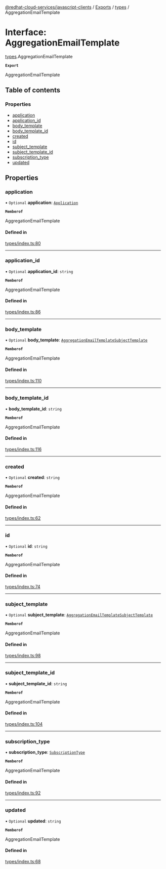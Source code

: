 [@redhat-cloud-services/javascript-clients](../README.md) / [Exports](../modules.md) / [types](../modules/types.md) / AggregationEmailTemplate

# Interface: AggregationEmailTemplate

[types](../modules/types.md).AggregationEmailTemplate

**`Export`**

AggregationEmailTemplate

## Table of contents

### Properties

- [application](types.AggregationEmailTemplate.md#application)
- [application\_id](types.AggregationEmailTemplate.md#application_id)
- [body\_template](types.AggregationEmailTemplate.md#body_template)
- [body\_template\_id](types.AggregationEmailTemplate.md#body_template_id)
- [created](types.AggregationEmailTemplate.md#created)
- [id](types.AggregationEmailTemplate.md#id)
- [subject\_template](types.AggregationEmailTemplate.md#subject_template)
- [subject\_template\_id](types.AggregationEmailTemplate.md#subject_template_id)
- [subscription\_type](types.AggregationEmailTemplate.md#subscription_type)
- [updated](types.AggregationEmailTemplate.md#updated)

## Properties

### application

• `Optional` **application**: [`Application`](types.Application.md)

**`Memberof`**

AggregationEmailTemplate

#### Defined in

[types/index.ts:80](https://github.com/RedHatInsights/javascript-clients/blob/main/packages/integrations/types/index.ts#L80)

___

### application\_id

• `Optional` **application\_id**: `string`

**`Memberof`**

AggregationEmailTemplate

#### Defined in

[types/index.ts:86](https://github.com/RedHatInsights/javascript-clients/blob/main/packages/integrations/types/index.ts#L86)

___

### body\_template

• `Optional` **body\_template**: [`AggregationEmailTemplateSubjectTemplate`](types.AggregationEmailTemplateSubjectTemplate.md)

**`Memberof`**

AggregationEmailTemplate

#### Defined in

[types/index.ts:110](https://github.com/RedHatInsights/javascript-clients/blob/main/packages/integrations/types/index.ts#L110)

___

### body\_template\_id

• **body\_template\_id**: `string`

**`Memberof`**

AggregationEmailTemplate

#### Defined in

[types/index.ts:116](https://github.com/RedHatInsights/javascript-clients/blob/main/packages/integrations/types/index.ts#L116)

___

### created

• `Optional` **created**: `string`

**`Memberof`**

AggregationEmailTemplate

#### Defined in

[types/index.ts:62](https://github.com/RedHatInsights/javascript-clients/blob/main/packages/integrations/types/index.ts#L62)

___

### id

• `Optional` **id**: `string`

**`Memberof`**

AggregationEmailTemplate

#### Defined in

[types/index.ts:74](https://github.com/RedHatInsights/javascript-clients/blob/main/packages/integrations/types/index.ts#L74)

___

### subject\_template

• `Optional` **subject\_template**: [`AggregationEmailTemplateSubjectTemplate`](types.AggregationEmailTemplateSubjectTemplate.md)

**`Memberof`**

AggregationEmailTemplate

#### Defined in

[types/index.ts:98](https://github.com/RedHatInsights/javascript-clients/blob/main/packages/integrations/types/index.ts#L98)

___

### subject\_template\_id

• **subject\_template\_id**: `string`

**`Memberof`**

AggregationEmailTemplate

#### Defined in

[types/index.ts:104](https://github.com/RedHatInsights/javascript-clients/blob/main/packages/integrations/types/index.ts#L104)

___

### subscription\_type

• **subscription\_type**: [`SubscriptionType`](../enums/types.SubscriptionType.md)

**`Memberof`**

AggregationEmailTemplate

#### Defined in

[types/index.ts:92](https://github.com/RedHatInsights/javascript-clients/blob/main/packages/integrations/types/index.ts#L92)

___

### updated

• `Optional` **updated**: `string`

**`Memberof`**

AggregationEmailTemplate

#### Defined in

[types/index.ts:68](https://github.com/RedHatInsights/javascript-clients/blob/main/packages/integrations/types/index.ts#L68)
